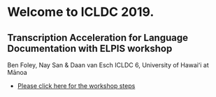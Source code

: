 # Welcome to ICLDC 2019. 

## Transcription Acceleration for Language Documentation with ELPIS workshop

Ben Foley, Nay San & Daan van Esch
ICLDC 6, University of Hawaiʻi at Mānoa


- [Please click here for the workshop steps](2019-ICLDC-Workshop-Steps)


